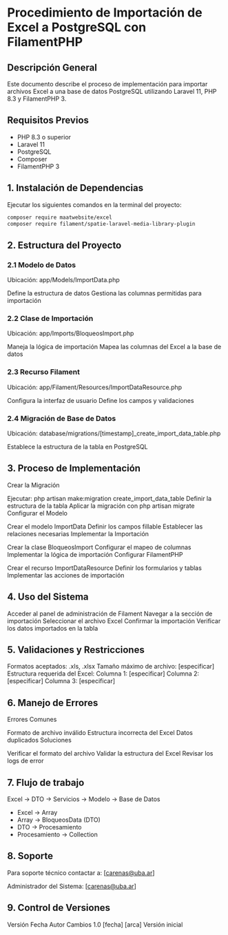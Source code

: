 # Procedimiento de Importación de Excel a PostgreSQL con FilamentPHP

## Descripción General

Este documento describe el proceso de implementación para importar archivos Excel a una base de datos PostgreSQL utilizando Laravel 11, PHP 8.3 y FilamentPHP 3.

## Requisitos Previos

- PHP 8.3 o superior
- Laravel 11
- PostgreSQL
- Composer
- FilamentPHP 3

## 1. Instalación de Dependencias

Ejecutar los siguientes comandos en la terminal del proyecto:

```bash
composer require maatwebsite/excel
composer require filament/spatie-laravel-media-library-plugin
```

## 2. Estructura del Proyecto

### 2.1 Modelo de Datos

Ubicación: app/Models/ImportData.php

Define la estructura de datos
Gestiona las columnas permitidas para importación

### 2.2 Clase de Importación

Ubicación: app/Imports/BloqueosImport.php

Maneja la lógica de importación
Mapea las columnas del Excel a la base de datos

### 2.3 Recurso Filament

Ubicación: app/Filament/Resources/ImportDataResource.php

Configura la interfaz de usuario
Define los campos y validaciones

### 2.4 Migración de Base de Datos

Ubicación: database/migrations/[timestamp]_create_import_data_table.php

Establece la estructura de la tabla en PostgreSQL

## 3. Proceso de Implementación

Crear la Migración

Ejecutar: php artisan make:migration create_import_data_table
Definir la estructura de la tabla
Aplicar la migración con php artisan migrate
Configurar el Modelo

Crear el modelo ImportData
Definir los campos fillable
Establecer las relaciones necesarias
Implementar la Importación

Crear la clase BloqueosImport
Configurar el mapeo de columnas
Implementar la lógica de importación
Configurar FilamentPHP

Crear el recurso ImportDataResource
Definir los formularios y tablas
Implementar las acciones de importación

## 4. Uso del Sistema

Acceder al panel de administración de Filament
Navegar a la sección de importación
Seleccionar el archivo Excel
Confirmar la importación
Verificar los datos importados en la tabla

## 5. Validaciones y Restricciones

Formatos aceptados: .xls, .xlsx
Tamaño máximo de archivo: [especificar]
Estructura requerida del Excel:
Columna 1: [especificar]
Columna 2: [especificar]
Columna 3: [especificar]

## 6. Manejo de Errores

Errores Comunes

Formato de archivo inválido
Estructura incorrecta del Excel
Datos duplicados
Soluciones

Verificar el formato del archivo
Validar la estructura del Excel
Revisar los logs de error

## 7. Flujo de trabajo

Excel -> DTO -> Servicios -> Modelo -> Base de Datos

- Excel -> Array
- Array -> BloqueosData (DTO)
- DTO -> Procesamiento
- Procesamiento -> Collection

## 8. Soporte

Para soporte técnico contactar a: [carenas@uba.ar]

Administrador del Sistema: [carenas@uba.ar]

## 9. Control de Versiones

Versión Fecha Autor Cambios
1.0 [fecha] [arca] Versión inicial

